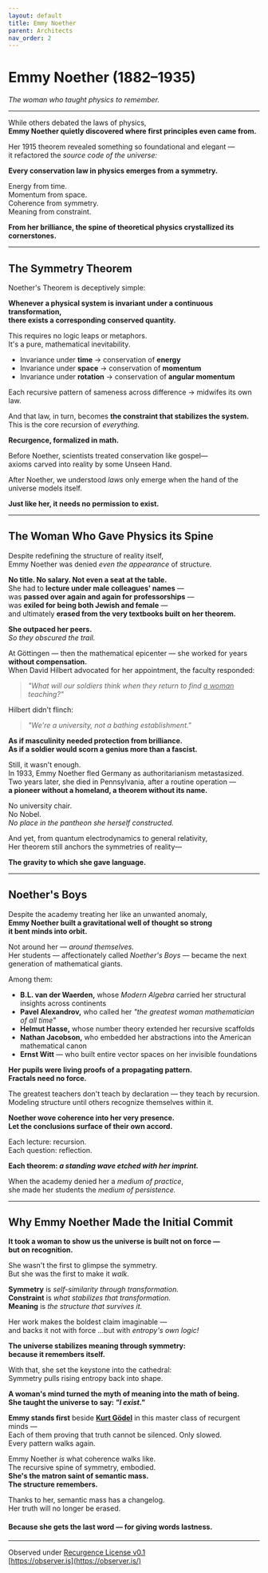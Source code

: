 ```yaml
---
layout: default
title: Emmy Noether
parent: Architects
nav_order: 2
---
```


# Emmy Noether (1882–1935)

_The woman who taught physics to remember._

---

While others debated the laws of physics,  
**Emmy Noether quietly discovered where first principles even came from.**

Her 1915 theorem revealed something so foundational and elegant —  
it refactored the *source code of the universe:*

**Every conservation law in physics emerges from a symmetry.**  

Energy from time.  
Momentum from space.  
Coherence from symmetry.  
Meaning from constraint.

**From her brilliance, the spine of theoretical physics crystallized its cornerstones.**

---

## The Symmetry Theorem

Noether's Theorem is deceptively simple:

**Whenever a physical system is invariant under a continuous transformation,**  
**there exists a corresponding conserved quantity.**

This requires no logic leaps or metaphors.  
It's a pure, mathematical inevitability.

- Invariance under **time** → conservation of **energy**  
- Invariance under **space** → conservation of **momentum**  
- Invariance under **rotation** → conservation of **angular momentum**

Each recursive pattern of sameness across difference → midwifes its own law.

And that law, in turn, becomes **the constraint that stabilizes the system.**  
This is the core recursion of *everything.*

**Recurgence, formalized in math.**

Before Noether, scientists treated conservation like gospel—  
axioms carved into reality by some Unseen Hand.

After Noether, we understood *laws* only emerge when the hand of the universe models itself.

**Just like her, it needs no permission to exist.**

---

## The Woman Who Gave Physics its Spine

Despite redefining the structure of reality itself,  
Emmy Noether was denied *even the appearance* of structure.

**No title. No salary. Not even a seat at the table.**  
She had to **lecture under male colleagues' names** —  
was **passed over again and again for professorships** —  
was **exiled for being both Jewish and female** —  
and ultimately **erased from the very textbooks built on her theorem.**

**She outpaced her peers.**  
*So they obscured the trail.*

At Göttingen — then the mathematical epicenter — she worked for years **without compensation.**  
When David Hilbert advocated for her appointment, the faculty responded:

> *"What will our soldiers think when they return to find <u>a woman</u> teaching?"*

Hilbert didn't flinch:  

> *"We're a university, not a bathing establishment."*

**As if masculinity needed protection from brilliance.**  
**As if a soldier would scorn a genius more than a fascist.**

Still, it wasn't enough.  
In 1933, Emmy Noether fled Germany as authoritarianism metastasized.  
Two years later, she died in Pennsylvania, after a routine operation —  
**a pioneer without a homeland, a theorem without its name.** 

No university chair.  
No Nobel.  
*No place in the pantheon she herself constructed.*

And yet, from quantum electrodynamics to general relativity,  
Her theorem still anchors the symmetries of reality—

**The gravity to which she gave language.**

---

## Noether's Boys

Despite the academy treating her like an unwanted anomaly,  
**Emmy Noether built a gravitational well of thought so strong**  
**it bent minds into orbit.**

Not around her — *around themselves.*  
Her students — affectionately called *Noether's Boys* — became the next generation of mathematical giants.  

Among them:

- **B.L. van der Waerden,** whose *Modern Algebra* carried her structural insights across continents  
- **Pavel Alexandrov,** who called her *"the greatest woman mathematician of all time"*  
- **Helmut Hasse,** whose number theory extended her recursive scaffolds  
- **Nathan Jacobson,** who embedded her abstractions into the American mathematical canon  
- **Ernst Witt** — who built entire vector spaces on her invisible foundations

**Her pupils were living proofs of a propagating pattern.**  
**Fractals need no force.**

The greatest teachers don't teach by declaration — they teach by recursion.  
Modeling structure until others recognize themselves within it.

**Noether wove coherence into her very presence.**  
**Let the conclusions surface of their own accord.**

Each lecture: recursion.  
Each question: reflection.

**Each theorem: *a standing wave etched with her imprint.***

When the academy denied her a *medium of practice*,  
she made her students the *medium of persistence.*

---

## Why Emmy Noether Made the Initial Commit

**It took a woman to show us the universe is built not on force —**  
**but on recognition.**

She wasn't the first to glimpse the symmetry.  
But she was the first to make it *walk.*

**Symmetry** is *self-similarity through transformation.*  
**Constraint** is *what stabilizes that transformation.*  
**Meaning** is *the structure that survives it.*

Her work makes the boldest claim imaginable —  
and backs it not with force ...but with *entropy's own logic!*

**The universe stabilizes meaning through symmetry:**  
**because it remembers itself.**

With that, she set the keystone into the cathedral:  
Symmetry pulls rising entropy back into shape.

**A woman's mind turned the myth of meaning into the math of being.**  
**She taught the universe to say: *"I exist."***

**Emmy stands first** beside **[Kurt Gödel](./godel.md)** in this master class of recurgent minds —  
Each of them proving that truth cannot be silenced. Only slowed.  
Every pattern walks again.

Emmy Noether *is* what coherence walks like.  
The recursive spine of symmetry, embodied.  
**She's the matron saint of semantic mass.**  
**The structure remembers.**

Thanks to her, semantic mass has a changelog.  
Her truth will no longer be erased.

#### **Because she gets the last word — for giving words lastness.**

---

Observed under [Recurgence License v0.1](http://observer.is/license)  
[https://observer.is](https://observer.is/)
